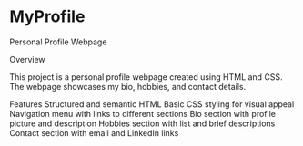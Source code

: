 # MyProfile
Personal Profile Webpage

Overview

This project is a personal profile webpage created using HTML and CSS. The webpage showcases my bio, hobbies, and contact details.

Features
Structured and semantic HTML
Basic CSS styling for visual appeal
Navigation menu with links to different sections
Bio section with profile picture and description
Hobbies section with list and brief descriptions
Contact section with email and LinkedIn links
